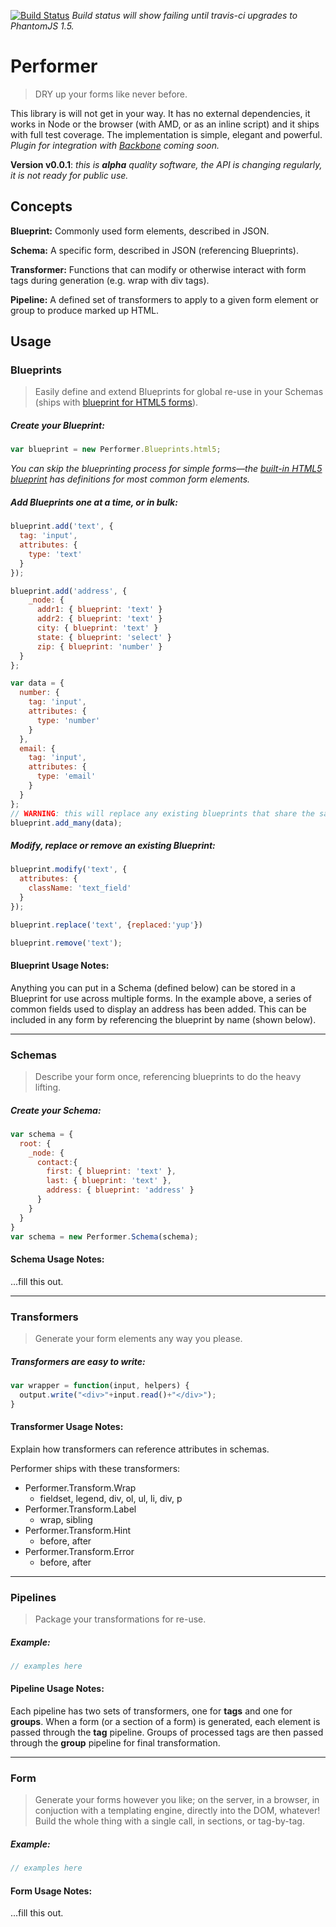 [![Build Status](https://secure.travis-ci.org/tkellen/performer.png)](http://travis-ci.org/[tkellen]/[performer]) *Build status will show failing until travis-ci upgrades to PhantomJS 1.5.*

# Performer
> DRY up your forms like never before.

This library is will not get in your way.  It has no external dependencies, it works in Node or the browser (with AMD, or as an inline script) and it ships with full test coverage.  The implementation is simple, elegant and powerful.  *Plugin for integration with [Backbone](http://documentcloud.github.com/backbone/) coming soon.*

**Version v0.0.1**: *this is **alpha** quality software, the API is changing regularly, it is not ready for public use.*

## Concepts

**Blueprint:** Commonly used form elements, described in JSON.

**Schema:** A specific form, described in JSON (referencing Blueprints).

**Transformer:** Functions that can modify or otherwise interact with form tags during generation (e.g. wrap with div tags).

**Pipeline:** A defined set of transformers to apply to a given form element or group to produce marked up HTML.

## Usage

### Blueprints
> Easily define and extend Blueprints for global re-use in your Schemas (ships with [blueprint for HTML5 forms](https://github.com/tkellen/performer/blob/master/lib/performer/blueprints/html5.js)).

##### Create your Blueprint:
```javascript
var blueprint = new Performer.Blueprints.html5;
```

*You can skip the blueprinting process for simple forms&mdash;the [built-in HTML5 blueprint](https://github.com/tkellen/performer/blob/master/lib/performer/blueprints/html5.js) has definitions for most common form elements.*

##### Add Blueprints one at a time, or in bulk:
```javascript
blueprint.add('text', {
  tag: 'input',
  attributes: {
    type: 'text'
  }
});

blueprint.add('address', {
    _node: {
      addr1: { blueprint: 'text' }
      addr2: { blueprint: 'text' }
      city: { blueprint: 'text' }
      state: { blueprint: 'select' }
      zip: { blueprint: 'number' }
  }
};

var data = {
  number: {
    tag: 'input',
    attributes: {
      type: 'number'
    }
  },
  email: {
    tag: 'input',
    attributes: {
      type: 'email'
    }
  }
};
// WARNING: this will replace any existing blueprints that share the same key
blueprint.add_many(data);
```

##### Modify, replace or remove an existing Blueprint:
```javascript
blueprint.modify('text', {
  attributes: {
    className: 'text_field'
  }
});

blueprint.replace('text', {replaced:'yup'})

blueprint.remove('text');
```

#### Blueprint Usage Notes:
Anything you can put in a Schema (defined below) can be stored in a Blueprint for use across multiple forms.  In the example above, a series of common fields used to display an address has been added.  This can be included in any form by referencing the blueprint by name (shown below).

---

### Schemas
> Describe your form once, referencing blueprints to do the heavy lifting.

##### Create your Schema:
```javascript
var schema = {
  root: {
    _node: {
      contact:{
        first: { blueprint: 'text' },
        last: { blueprint: 'text' },
        address: { blueprint: 'address' }
      }
    }
  }
}
var schema = new Performer.Schema(schema);
```

#### Schema Usage Notes:
...fill this out.

---

### Transformers
> Generate your form elements any way you please.

##### Transformers are easy to write:
```javascript
var wrapper = function(input, helpers) {
  output.write("<div>"+input.read()+"</div>");
}
```

#### Transformer Usage Notes:
Explain how transformers can reference attributes in schemas.

Performer ships with these transformers:

  * Performer.Transform.Wrap
    - fieldset, legend, div, ol, ul, li, div, p
  * Performer.Transform.Label
    - wrap, sibling
  * Performer.Transform.Hint
    - before, after
  * Performer.Transform.Error
    - before, after

---

### Pipelines
> Package your transformations for re-use.

##### Example:
```javascript
// examples here
```

#### Pipeline Usage Notes:
Each pipeline has two sets of transformers, one for **tags** and one for **groups**.  When a form (or a section of a form) is generated, each element is passed through the **tag** pipeline.  Groups of processed tags are then passed through the **group** pipeline for final transformation.

---

### Form
> Generate your forms however you like; on the server, in a browser, in conjuction with a templating engine, directly into the DOM, whatever!  Build the whole thing with a single call, in sections, or tag-by-tag.

##### Example:
```javascript
// examples here
```

#### Form Usage Notes:
...fill this out.
